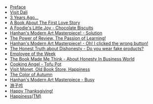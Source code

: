 
* [Preface][1]
* [Visit Dali][2]
* [3 Years Ago...][3]
* [A Book About The First Love Story][4]
* [A Foodie's Little Joy - Chocolate Biscuits][5]
* [Hanhan's Modern Art Masterpiece! - Solution][6]
* [The Power of Review, The Passion of Learning!][7]
* [Hanhan's Modern Art Masterpiece! - Oh! I clicked the wrong button!][8]
* [The Honest Truth about Dishonesty - Do you wear fake products?][9]
* [Employee of the Week][10]
* [The Book Made Me Think - About Honesty In Business World][11]
* [Cooking Angel - Tofu Pot][12]
* [Visit Monet, Old Book Store, Happiness][13]
* [The Color of Autumn][14]
* [Hanhan's Modern Art Masterpiece - Busy][15]
* [游子吟][16]
* [Happy Thanksgiving!][17]
* [Happiness(TM)][18]


[1]:https://github.com/hanhanwu/readings/blob/master/SuiYueDeTongHua/preface.pdf
[2]:https://github.com/hanhanwu/readings/blob/master/SuiYueDeTongHua/visit_Dali.pdf
[3]:https://github.com/hanhanwu/readings/blob/master/SuiYueDeTongHua/3_years_ago.pdf
[4]:https://github.com/hanhanwu/readings/blob/master/SuiYueDeTongHua/from_first_love_story.pdf
[5]:https://github.com/hanhanwu/readings/blob/master/SuiYueDeTongHua/chocolate_biscuits.pdf
[6]:https://github.com/hanhanwu/readings/blob/master/SuiYueDeTongHua/solution.pdf
[7]:https://github.com/hanhanwu/readings/blob/master/SuiYueDeTongHua/The_Power_of_Review.pdf
[8]:https://github.com/hanhanwu/readings/blob/master/SuiYueDeTongHua/clicked_the_wrong_button.pdf
[9]:https://github.com/hanhanwu/readings/blob/master/SuiYueDeTongHua/do_you_wear_fake_products.pdf
[10]:https://github.com/hanhanwu/readings/blob/master/SuiYueDeTongHua/Employee_of_the_Week.pdf
[11]:https://github.com/hanhanwu/readings/blob/master/SuiYueDeTongHua/honesty_in_buz_world.pdf
[12]:https://github.com/hanhanwu/readings/blob/master/SuiYueDeTongHua/Cooking_Angel_Tofu_Pot.pdf
[13]:https://github.com/hanhanwu/readings/blob/master/SuiYueDeTongHua/monet_oldbookstore.pdf
[14]:https://github.com/hanhanwu/readings/blob/master/SuiYueDeTongHua/autumn_color.pdf
[15]:https://github.com/hanhanwu/readings/blob/master/SuiYueDeTongHua/busy.pdf
[16]:https://github.com/hanhanwu/readings/blob/master/SuiYueDeTongHua/youziyin.pdf
[17]:https://github.com/hanhanwu/readings/blob/master/SuiYueDeTongHua/happy_thanksgiving.pdf
[18]:https://github.com/hanhanwu/readings/blob/master/SuiYueDeTongHua/happiness.pdf
